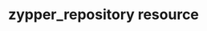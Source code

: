 ---
resource_reference: true
common_resource_functionality_multiple_packages: false
common_resource_functionality_resources_common_windows_security: false
cookbook_file_specificity: false
debug_recipes_chef_shell: false
handler_custom: false
handler_types: false
nameless_apt_update: false
nameless_build_essential: false
properties_multiple_packages: false
properties_resources_common_windows_security: false
properties_shortcode: 
ps_credential_helper: false
registry_key: false
remote_directory_recursive_directories: false
remote_file_prevent_re_downloads: false
remote_file_unc_path: false
resource_directory_recursive_directories: false
resource_package_options: false
resources_common_atomic_update: false
resources_common_guard_interpreter: false
resources_common_guards: true
resources_common_notification: true
resources_common_properties: true
ruby_style_basics_chef_log: false
syntax_shortcode: 
template_requirements: false
unit_file_verification: false
title: zypper_repository resource
resource: zypper_repository
aliases:
- "/resource_zypper_repository.html"
menu:
  infra:
    title: zypper_repository
    identifier: chef_infra/cookbook_reference/resources/zypper_repository zypper_repository
    parent: chef_infra/cookbook_reference/resources
resource_description_list:
- markdown: Use the **zypper_repository** resource to create Zypper package repositories
    on SUSE Enterprise Linux and openSUSE systems. This resource maintains full compatibility
    with the **zypper_repository** resource in the existing **zypper** cookbook.
resource_new_in: '13.3'
syntax_full_code_block: |-
  zypper_repository 'name' do
    autorefresh            true, false # default value: true
    baseurl                String
    cookbook               String
    description            String
    enabled                true, false # default value: true
    gpgautoimportkeys      true, false # default value: true
    gpgcheck               true, false # default value: true
    gpgkey                 String
    keeppackages           true, false # default value: false
    mirrorlist             String
    mode                   String, Integer # default value: "0644"
    path                   String
    priority               Integer # default value: 99
    refresh_cache          true, false # default value: true
    repo_name              String # default value: 'name' unless specified
    source                 String
    type                   String # default value: "NONE"
    action                 Symbol # defaults to :create if not specified
  end
syntax_properties_list: 
syntax_full_properties_list:
- "`zypper_repository` is the resource."
- "`name` is the name given to the resource block."
- "`action` identifies which steps Chef Infra Client will take to bring the node into
  the desired state."
- "`autorefresh`, `baseurl`, `cookbook`, `description`, `enabled`, `gpgautoimportkeys`,
  `gpgcheck`, `gpgkey`, `keeppackages`, `mirrorlist`, `mode`, `path`, `priority`,
  `refresh_cache`, `repo_name`, `source`, and `type` are the properties available
  to this resource."
actions_list:
  :add:
    markdown: Default action. Add a new Zypper repository.
  :refresh:
    markdown: Refresh a Zypper repository.
  :remove:
    markdown: Remove a Zypper repository.
  :nothing:
    shortcode: resources_common_actions_nothing.md
properties_list:
- property: autorefresh
  ruby_type: true, false
  required: false
  default_value: 'true'
  description_list:
  - markdown: Determines whether or not the repository should be refreshed automatically.
- property: baseurl
  ruby_type: String
  required: false
  description_list:
  - markdown: The base URL for the Zypper repository, such as `http://download.opensuse.org`.
- property: cookbook
  ruby_type: String
  required: false
  description_list:
  - markdown: The cookbook to source the repository template file from. Only necessary
      if you're not using the built in template.
- property: description
  ruby_type: String
  required: false
  description_list:
  - markdown: The description of the repository that will be shown by the `zypper
      repos` command.
- property: enabled
  ruby_type: true, false
  required: false
  default_value: 'true'
  description_list:
  - markdown: Determines whether or not the repository should be enabled.
- property: gpgautoimportkeys
  ruby_type: true, false
  required: false
  default_value: 'true'
  description_list:
  - markdown: Automatically import the specified key when setting up the repository.
- property: gpgcheck
  ruby_type: true, false
  required: false
  default_value: 'true'
  description_list:
  - markdown: Determines whether or not to perform a GPG signature check on the repository.
- property: gpgkey
  ruby_type: String
  required: false
  description_list:
  - markdown: The location of the repository key to be imported.
- property: keeppackages
  ruby_type: true, false
  required: false
  default_value: 'false'
  description_list:
  - markdown: Determines whether or not packages should be saved.
- property: mirrorlist
  ruby_type: String
  required: false
  description_list:
  - markdown: The URL of the mirror list that will be used.
- property: mode
  ruby_type: String, Integer
  required: false
  default_value: '0644'
  description_list:
  - markdown: The file mode of the repository file.
- property: path
  ruby_type: String
  required: false
  description_list:
  - markdown: The relative path from the repository's base URL.
- property: priority
  ruby_type: Integer
  required: false
  default_value: '99'
  description_list:
  - markdown: Determines the priority of the Zypper repository.
- property: refresh_cache
  ruby_type: true, false
  required: false
  default_value: 'true'
  description_list:
  - markdown: Determines whether or not the package cache should be refreshed.
- property: repo_name
  ruby_type: String
  required: false
  default_value: The resource block's name
  description_list:
  - markdown: An optional property to set the repository name if it differs from the
      resource block's name.
- property: source
  ruby_type: String
  required: false
  description_list:
  - markdown: The name of the template for the repository file. Only necessary if
      you're not using the built in template.
- property: type
  ruby_type: String
  required: false
  default_value: NONE
  description_list:
  - markdown: Specifies the repository type.
examples: |
  **Add the Apache repo on openSUSE Leap 15**:

  ``` ruby
  zypper_repository 'apache' do
    baseurl 'http://download.opensuse.org/repositories/Apache'
    path '/openSUSE_Leap_15.0'
      type 'rpm-md'
    priority '100'
  end
  ```
---